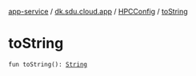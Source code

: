 [app-service](../../index.md) / [dk.sdu.cloud.app](../index.md) / [HPCConfig](index.md) / [toString](./to-string.md)

# toString

`fun toString(): `[`String`](https://kotlinlang.org/api/latest/jvm/stdlib/kotlin/-string/index.html)